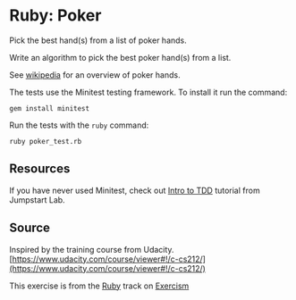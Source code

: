 # Ruby: Poker

Pick the best hand(s) from a list of poker hands.

Write an algorithm to pick the best poker hand(s) from a list.

See [wikipedia](https://en.wikipedia.org/wiki/List_of_poker_hands) for an
overview of poker hands.

The tests use the Minitest testing framework. To install it run the command:

    gem install minitest

Run the tests with the `ruby` command:

    ruby poker_test.rb

## Resources

If you have never used Minitest, check out [Intro to TDD][tdd] tutorial from Jumpstart Lab.

[tdd]: http://tutorials.jumpstartlab.com/topics/testing/intro-to-tdd.html

## Source

Inspired by the training course from Udacity. [https://www.udacity.com/course/viewer#!/c-cs212/](https://www.udacity.com/course/viewer#!/c-cs212/)

This exercise is from the [Ruby][ruby] track on [Exercism][exercism]

[exercism]: http://exercism.io
[ruby]: http://exercism.io/languages/ruby



